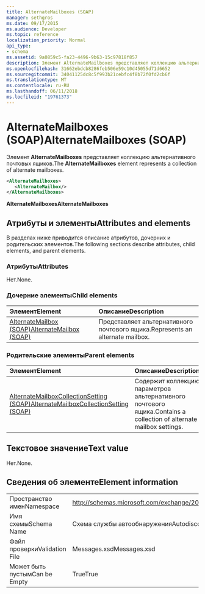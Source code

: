```yaml
---
title: AlternateMailboxes (SOAP)
manager: sethgros
ms.date: 09/17/2015
ms.audience: Developer
ms.topic: reference
localization_priority: Normal
api_type:
- schema
ms.assetid: 9a0859c5-fa23-4496-9b63-15c97818f857
description: Элемент AlternateMailboxes представляет коллекцию альтернативного почтовых ящиков.
ms.openlocfilehash: 31662ebdcb8286feb506e59c10d45055d71d6652
ms.sourcegitcommit: 34041125dc8c5f993b21cebfc4f8b72f0fd2cb6f
ms.translationtype: MT
ms.contentlocale: ru-RU
ms.lasthandoff: 06/11/2018
ms.locfileid: "19761373"
---
```

# <a name="alternatemailboxes-soap"></a><span data-ttu-id="46031-103">AlternateMailboxes (SOAP)</span><span class="sxs-lookup"><span data-stu-id="46031-103">AlternateMailboxes (SOAP)</span></span>

<span data-ttu-id="46031-104">Элемент **AlternateMailboxes** представляет коллекцию альтернативного почтовых ящиков.</span><span class="sxs-lookup"><span data-stu-id="46031-104">The **AlternateMailboxes** element represents a collection of alternate mailboxes.</span></span> 
  
```XML
<AlternateMailboxes>
   <AlternateMailbox/>
</AlternateMailboxes>
```

 <span data-ttu-id="46031-105">**AlternateMailboxes**</span><span class="sxs-lookup"><span data-stu-id="46031-105">**AlternateMailboxes**</span></span>
## <a name="attributes-and-elements"></a><span data-ttu-id="46031-106">Атрибуты и элементы</span><span class="sxs-lookup"><span data-stu-id="46031-106">Attributes and elements</span></span>

<span data-ttu-id="46031-107">В разделах ниже приводится описание атрибутов, дочерних и родительских элементов.</span><span class="sxs-lookup"><span data-stu-id="46031-107">The following sections describe attributes, child elements, and parent elements.</span></span>
  
### <a name="attributes"></a><span data-ttu-id="46031-108">Атрибуты</span><span class="sxs-lookup"><span data-stu-id="46031-108">Attributes</span></span>

<span data-ttu-id="46031-109">Нет.</span><span class="sxs-lookup"><span data-stu-id="46031-109">None.</span></span>
  
### <a name="child-elements"></a><span data-ttu-id="46031-110">Дочерние элементы</span><span class="sxs-lookup"><span data-stu-id="46031-110">Child elements</span></span>

|<span data-ttu-id="46031-111">**Элемент**</span><span class="sxs-lookup"><span data-stu-id="46031-111">**Element**</span></span>|<span data-ttu-id="46031-112">**Описание**</span><span class="sxs-lookup"><span data-stu-id="46031-112">**Description**</span></span>|
|:-----|:-----|
|[<span data-ttu-id="46031-113">AlternateMailbox (SOAP)</span><span class="sxs-lookup"><span data-stu-id="46031-113">AlternateMailbox (SOAP)</span></span>](alternatemailbox-soap.md) <br/> |<span data-ttu-id="46031-114">Представляет альтернативного почтового ящика.</span><span class="sxs-lookup"><span data-stu-id="46031-114">Represents an alternate mailbox.</span></span>  <br/> |
   
### <a name="parent-elements"></a><span data-ttu-id="46031-115">Родительские элементы</span><span class="sxs-lookup"><span data-stu-id="46031-115">Parent elements</span></span>

|<span data-ttu-id="46031-116">**Элемент**</span><span class="sxs-lookup"><span data-stu-id="46031-116">**Element**</span></span>|<span data-ttu-id="46031-117">**Описание**</span><span class="sxs-lookup"><span data-stu-id="46031-117">**Description**</span></span>|
|:-----|:-----|
|[<span data-ttu-id="46031-118">AlternateMailboxCollectionSetting (SOAP)</span><span class="sxs-lookup"><span data-stu-id="46031-118">AlternateMailboxCollectionSetting (SOAP)</span></span>](alternatemailboxcollectionsetting-soap.md) <br/> |<span data-ttu-id="46031-119">Содержит коллекцию параметров альтернативного почтового ящика.</span><span class="sxs-lookup"><span data-stu-id="46031-119">Contains a collection of alternate mailbox settings.</span></span>  <br/> |
   
## <a name="text-value"></a><span data-ttu-id="46031-120">Текстовое значение</span><span class="sxs-lookup"><span data-stu-id="46031-120">Text value</span></span>

<span data-ttu-id="46031-121">Нет.</span><span class="sxs-lookup"><span data-stu-id="46031-121">None.</span></span>
  
## <a name="element-information"></a><span data-ttu-id="46031-122">Сведения об элементе</span><span class="sxs-lookup"><span data-stu-id="46031-122">Element information</span></span>

|||
|:-----|:-----|
|<span data-ttu-id="46031-123">Пространство имен</span><span class="sxs-lookup"><span data-stu-id="46031-123">Namespace</span></span>  <br/> |http://schemas.microsoft.com/exchange/2010/Autodiscover  <br/> |
|<span data-ttu-id="46031-124">Имя схемы</span><span class="sxs-lookup"><span data-stu-id="46031-124">Schema Name</span></span>  <br/> |<span data-ttu-id="46031-125">Схема службы автообнаружения</span><span class="sxs-lookup"><span data-stu-id="46031-125">Autodiscover schema</span></span>  <br/> |
|<span data-ttu-id="46031-126">Файл проверки</span><span class="sxs-lookup"><span data-stu-id="46031-126">Validation File</span></span>  <br/> |<span data-ttu-id="46031-127">Messages.xsd</span><span class="sxs-lookup"><span data-stu-id="46031-127">Messages.xsd</span></span>  <br/> |
|<span data-ttu-id="46031-128">Может быть пустым</span><span class="sxs-lookup"><span data-stu-id="46031-128">Can be Empty</span></span>  <br/> |<span data-ttu-id="46031-129">True</span><span class="sxs-lookup"><span data-stu-id="46031-129">True</span></span>  <br/> |
   

